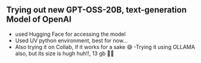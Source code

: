 ## Trying out new GPT-OSS-20B, text-generation Model of OpenAI 

- used Hugging Face for accessing the model
- Used UV python environment, best for now...
- Also trying it on Collab, if it works for a sake 😅
-Trying it using OLLAMA also, but its size is hugh huh!!, 13 gb 😮‍💨
